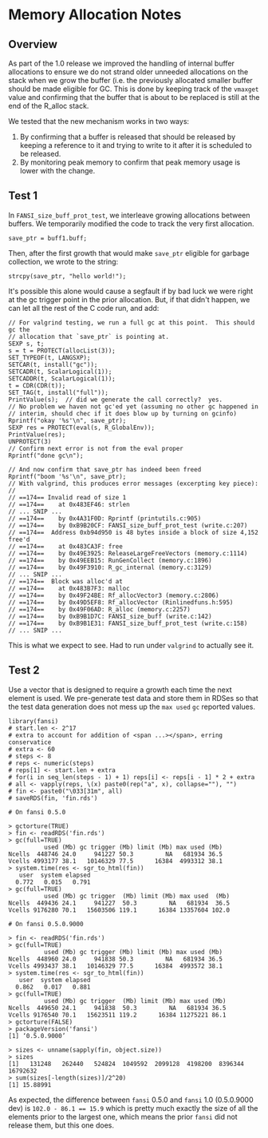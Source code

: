 # Memory Allocation Notes

## Overview

As part of the 1.0 release we improved the handling of internal buffer
allocations to ensure we do not strand older unneeded allocations on the stack
when we grow the buffer (i.e. the previously allocated smaller buffer should be
made eligible for GC.  This is done by keeping track of the `vmaxget` value and
confirming that the buffer that is about to be replaced is still at the end of
the R_alloc stack.

We tested that the new mechanism works in two ways:

1. By confirming that a buffer is released that should be released by keeping a
   reference to it and trying to write to it after it is scheduled to be
   released.
2. By monitoring peak memory to confirm that peak memory usage is lower with the
   change.

## Test 1

In `FANSI_size_buff_prot_test`, we interleave growing allocations between
buffers.  We temporarily modified the code to track the very first allocation.

    save_ptr = buff1.buff;

Then, after the first growth that would make `save_ptr` eligible for garbage
collection, we wrote to the string:

    strcpy(save_ptr, "hello world!");

It's possible this alone would cause a segfault if by bad luck we were right at
the gc trigger point in the prior allocation.  But, if that didn't happen, we
can let all the rest of the C code run, and add:

    // For valgrind testing, we run a full gc at this point.  This should gc the
    // allocation that `save_ptr` is pointing at.
    SEXP s, t;
    s = t = PROTECT(allocList(3));
    SET_TYPEOF(t, LANGSXP);
    SETCAR(t, install("gc"));
    SETCADR(t, ScalarLogical(1));
    SETCADDR(t, ScalarLogical(1));
    t = CDR(CDR(t));
    SET_TAG(t, install("full"));
    PrintValue(s);  // did we generate the call correctly?  yes.
    // No problem we haven not gc'ed yet (assuming no other gc happened in
    // interim, should chec if it does blow up by turning on gcinfo)
    Rprintf("okay '%s'\n", save_ptr);
    SEXP res = PROTECT(eval(s, R_GlobalEnv));
    PrintValue(res);
    UNPROTECT(3)
    // Confirm next error is not from the eval proper
    Rprintf("done gc\n");

    // And now confirm that save_ptr has indeed been freed
    Rprintf("boom '%s'\n", save_ptr);
    // With valgrind, this produces error messages (excerpting key piece):
    //
    // ==174== Invalid read of size 1
    // ==174==    at 0x483EF46: strlen
    // ... SNIP ...
    // ==174==    by 0x4A31F0D: Rprintf (printutils.c:905)
    // ==174==    by 0xB9B20CF: FANSI_size_buff_prot_test (write.c:207)
    // ==174==  Address 0xb94d950 is 48 bytes inside a block of size 4,152 free'd
    // ==174==    at 0x483CA3F: free
    // ==174==    by 0x49E3925: ReleaseLargeFreeVectors (memory.c:1114)
    // ==174==    by 0x49EEB15: RunGenCollect (memory.c:1896)
    // ==174==    by 0x49F3910: R_gc_internal (memory.c:3129)
    // ... SNIP ...
    // ==174==  Block was alloc'd at
    // ==174==    at 0x483B7F3: malloc
    // ==174==    by 0x49F24BE: Rf_allocVector3 (memory.c:2806)
    // ==174==    by 0x49D5EF8: Rf_allocVector (Rinlinedfuns.h:595)
    // ==174==    by 0x49F06AD: R_alloc (memory.c:2257)
    // ==174==    by 0xB9B1D7C: FANSI_size_buff (write.c:142)
    // ==174==    by 0xB9B1E31: FANSI_size_buff_prot_test (write.c:158)
    // ... SNIP ...

This is what we expect to see.  Had to run under `valgrind` to actually see it.

## Test 2

Use a vector that is designed to require a growth each time the next element is
used.  We pre-generate test data and store them in RDSes so that the test data
generation does not mess up the `max used` `gc` reported values.

    library(fansi)
    # start.len <- 2^17
    # extra to account for addition of <span ...></span>, erring conservatice
    # extra <- 60
    # steps <- 8
    # reps <- numeric(steps)
    # reps[1] <- start.len + extra
    # for(i in seq_len(steps - 1) + 1) reps[i] <- reps[i - 1] * 2 + extra
    # all <- vapply(reps, \(x) paste0(rep("a", x), collapse=""), "")
    # fin <- paste0("\033[31m", all)
    # saveRDS(fin, 'fin.rds')

    # On fansi 0.5.0

    > gctorture(TRUE)
    > fin <- readRDS('fin.rds')
    > gc(full=TRUE)
              used (Mb) gc trigger (Mb) limit (Mb) max used (Mb)
    Ncells  448746 24.0     941227 50.3         NA   681934 36.5
    Vcells 4993177 38.1   10146329 77.5      16384  4993312 38.1
    > system.time(res <- sgr_to_html(fin))
       user  system elapsed
      0.772   0.015   0.791
    > gc(full=TRUE)
              used (Mb) gc trigger  (Mb) limit (Mb) max used  (Mb)
    Ncells  449436 24.1     941227  50.3         NA   681934  36.5
    Vcells 9176280 70.1   15603506 119.1      16384 13357604 102.0

    # On fansi 0.5.0.9000

    > fin <- readRDS('fin.rds')
    > gc(full=TRUE)
              used (Mb) gc trigger (Mb) limit (Mb) max used (Mb)
    Ncells  448960 24.0     941838 50.3         NA   681934 36.5
    Vcells 4993437 38.1   10146329 77.5      16384  4993572 38.1
    > system.time(res <- sgr_to_html(fin))
       user  system elapsed
      0.862   0.017   0.881
    > gc(full=TRUE)
              used (Mb) gc trigger  (Mb) limit (Mb) max used (Mb)
    Ncells  449650 24.1     941838  50.3         NA   681934 36.5
    Vcells 9176540 70.1   15623511 119.2      16384 11275221 86.1
    > gctorture(FALSE)
    > packageVersion('fansi')
    [1] ‘0.5.0.9000’

    > sizes <- unname(sapply(fin, object.size))
    > sizes
    [1]   131248   262440   524824  1049592  2099128  4198200  8396344 16792632
    > sum(sizes[-length(sizes)]/2^20)
    [1] 15.88991

As expected, the difference between `fansi` 0.5.0 and `fansi` 1.0 (0.5.0.9000
dev) is `102.0 - 86.1 == 15.9` which is pretty much exactly the size of all the
elements prior to the largest one, which means the prior `fansi` did not release
them, but this one does.

